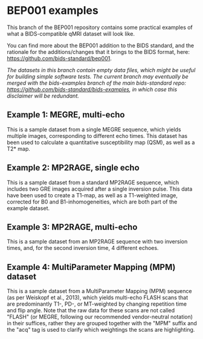 # BEP001 examples

This branch of the BEP001 repository contains some practical examples of what a BIDS-compatible qMRI dataset will look like. 

You can find more about the BEP001 addition to the BIDS standard, and the rationale for the additions/changes that it brings to the BIDS format, here: https://github.com/bids-standard/bep001.

 *The datasets in this branch contain empty data files, which might be useful for building simple software tests. 
 The current branch may eventually be merged with the bids-examples branch of the main bids-standard repo: https://github.com/bids-standard/bids-examples, in which case this disclaimer will be redundant.*


## Example 1: MEGRE, multi-echo
This is a sample dataset from a single MEGRE sequence, which yields multiple images, corresponding to different echo times. This dataset has been used to calculate a quantitative susceptibility map (QSM), as well as a T2* map.

## Example 2: MP2RAGE, single echo
This is a sample dataset from a standard MP2RAGE sequence, which includes two GRE images acquired after a single inversion pulse. This data have been used to create a T1-map, as well as a T1-weighted image, corrected for B0 and B1-inhomogeneities, which are both part of the example dataset.

## Example 3: MP2RAGE, multi-echo 
This is a sample dataset from an MP2RAGE sequence with two inversion times, and, for the second inversion time, 4 different echoes.

## Example 4: MultiParameter Mapping (MPM) dataset
This is a sample dataset from a MultiParameter Mapping (MPM) sequence (as per Weiskopf et al., 2013), which yields multi-echo FLASH scans that are predominantly T1-, PD-, or MT-weighted by changing repetition time and flip angle.
Note that the raw data for these scans are not called "FLASH" (or MEGRE, following our recommended vendor-neutral notation) in their suffices, rather they are grouped together with the "MPM" suffix and the "acq" tag is used to clarify which weightings the scans are highlighting.
